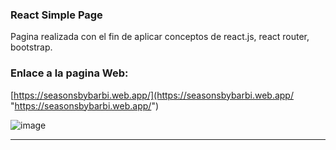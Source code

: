 ###  React Simple Page

Pagina realizada con el fin de aplicar conceptos de react.js, react router, bootstrap. 

### Enlace a la pagina Web:

[https://seasonsbybarbi.web.app/](https://seasonsbybarbi.web.app/ "https://seasonsbybarbi.web.app/")

![image](https://user-images.githubusercontent.com/66577149/113793994-ecf21300-971f-11eb-9d3b-1edf493360dd.png)

------------

